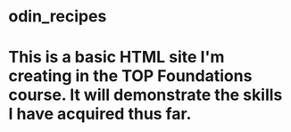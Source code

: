 # odin_recipes

# This is a basic HTML site I'm creating in the TOP Foundations course. It will demonstrate the skills I have acquired thus far.